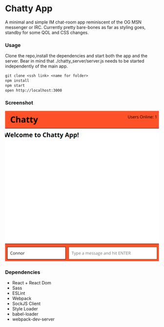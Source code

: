 Chatty App
=====================

A minimal and simple IM chat-room app reminiscent of the OG MSN messenger or IRC.
Currently pretty bare-bones as far as styling goes, standby for some QOL and CSS changes.

### Usage

Clone the repo,install the dependencies and start both the app and the server.
Bear in mind that ./chatty_server/server.js needs to be started independently of the main app.

```
git clone <ssh link> <name for folder>
npm install
npm start
open http://localhost:3000
```

### Screenshot

!["Screenshot of Chatty Client"](https://github.com/Cclarkes/chatty/blob/master/Screenshot.png)


### Dependencies

* React + React Dom
* Sass
* ESLint
* Webpack
* SockJS Client
* Style Loader
* babel-loader
* webpack-dev-server
